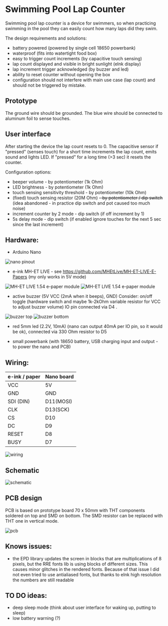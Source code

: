 # Swimming Pool Lap Counter

Swimming pool lap counter is a device for swimmers, so when practicing swimming in the pool they can easily count how many laps did they swim. 

The design requirements and solutions:
- battery powered  (powered by single cell 18650 powerbank)
- waterproof (fits into watertight food box)
- easy to trigger count increments (by capacitive touch sensing)
- lap count displayed and visible in bright sunlight (eInk display)
- lap increment trigger acknowledged (by buzzer and led)
- ability to reset counter without opening the box
- configuration should not interfere with main use case (lap count) and should not be triggered by mistake.

## Prototype

The ground wire should be grounded.
The blue wire should be connected to aluminum foil to sense touches.

## User interface

After starting the device the lap count resets to 0.
The capacitive sensor if "pressed" (senses touch) for a short time increments the lap count, emits sound and lights LED.
If "pressed" for a long time (>3 sec) it resets the counter.

Configuration options:
- beeper volume - by potentiometer (1k Ohm)
- LED brightness - by potentiometer (1k Ohm)
- touch sensing sensitivity threshold - by potentiometer (10k Ohm)
- (fixed) touch sensing resistor (20M Ohm) ~~- by potentiometer / dip switch~~ (idea abandoned - in practice dip switch and pot caused too much noise)
- increment counter by 2 mode - dip switch (if off increment by 1)
- 5s delay mode - dip switch (if enabled ignore touches for the next 5 sec since the last increment)

## Hardware:
- Arduino Nano

![nano pinout](docs/nano_pinout.png "nano pinout")

- e-ink MH-ET LIVE - see https://github.com/MHEtLive/MH-ET-LIVE-E-Papers 
(my only works in 5V mode)

![MH-ET LIVE 1.54 e-paper module](docs/mh-et-black_white.png "MH-ET LIVE 1.54 e-paper module")
![MH-ET LIVE 1.54 e-paper module](docs/mh-et-back.png "MH-ET LIVE 1.54 e-paper module")

- active buzzer (5V VCC (2mA when it beeps), GND)
 Consider: on/off toggle (hardware switch and maybe 1k-2kOhm variable resistor for VCC to adjust buzzer volume)
 IO pin connected via D4 .

![buzzer top](docs/buzzer1.png "buzzer top")
![buzzer bottom](docs/buzzer2.png "buzzer bottom")

 - red 5mm led (2.2V, 10mA) (nano can output 40mA per IO pin, so it would be ok), connected via 330 Ohm resistor to D5

 - small powerbank (with 18650 battery, USB charging input and output - to power the nano and PCB)

## Wiring:

| e-ink / paper | Nano board |
|---------------|------------|
| VCC           | 5V         |
| GND           | GND        |
| SDI (DIN)     | D11(MOSI)  |
| CLK           | D13(SCK)   |
| CS            | D10        |
| DC            | D9         |
| RESET         | D8         |
| BUSY          | D7         |

![wiring](docs/guide-wiring-eink-epaper-module-schematics-diagram-14core-768x633.jpg "wiring")

## Schematic

![schematic](docs/lapcounter_schem.png "schematic")

## PCB design

PCB is based on prototype board 70 x 50mm with THT components soldered on top and SMD on bottom. 
The SMD resistor can be replaced with THT one in vertical mode.

![pcb](docs/lapcounter_pcb-top.png "pcb")


## Knows issues:
- the EPD library updates the screen in blocks that are multiplications of 8 pixels, but the RRE fonts lib is using blocks of different sizes. This causes minor glitches in the rendered fonts. Because of that issue I did not even tried to use antialiased fonts, but thanks to eInk high resolution the numbers are still readable

## TO DO ideas:
- deep sleep mode (think about user interface for waking up, putting to sleep)
- low battery warning (?)